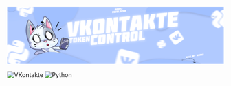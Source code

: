 ![Header](https://github.com/1chups/tokenvk/blob/main/assets/shapka.png)


![VKontakte](https://img.shields.io/badge/-vkontakte-090909?style=for-the-badge&logo=vk)
![Python](https://img.shields.io/badge/-python-090909?style=for-the-badge&logo=python&logoColor-FCF50A)
